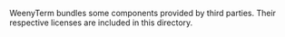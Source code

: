WeenyTerm bundles some components provided by third parties.
Their respective licenses are included in this directory.
